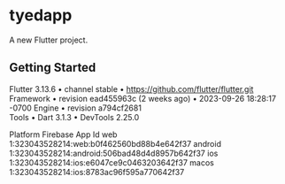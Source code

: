 # tyedapp

A new Flutter project.

## Getting Started

Flutter 3.13.6 • channel stable • https://github.com/flutter/flutter.git
Framework • revision ead455963c (2 weeks ago) • 2023-09-26 18:28:17 -0700
Engine • revision a794cf2681                                             
Tools • Dart 3.1.3 • DevTools 2.25.0


Platform  Firebase App Id
web       1:323043528214:web:b0f462560bd88b4e642f37
android   1:323043528214:android:506bad48d4d8957b642f37
ios       1:323043528214:ios:e6047ce9c0463203642f37
macos     1:323043528214:ios:8783ac96f595a770642f37


